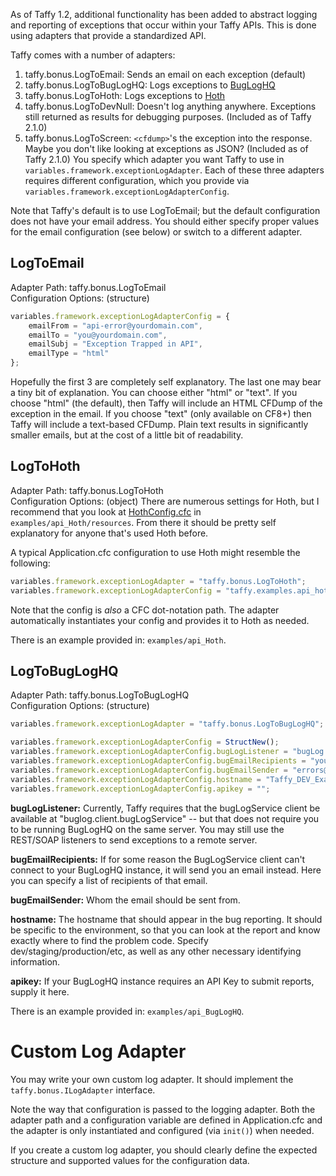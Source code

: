 As of Taffy 1.2, additional functionality has been added to abstract logging and reporting of exceptions that occur within your Taffy APIs. This is done using adapters that provide a standardized API.

Taffy comes with a number of adapters:

1. taffy.bonus.LogToEmail: Sends an email on each exception (default)
1. taffy.bonus.LogToBugLogHQ: Logs exceptions to [BugLogHQ](https://github.com/oarevalo/BugLogHQ)
1. taffy.bonus.LogToHoth: Logs exceptions to [Hoth](https://github.com/aarongreenlee/Hoth)
1. taffy.bonus.LogToDevNull: Doesn't log anything anywhere. Exceptions still returned as results for debugging purposes. (Included as of Taffy 2.1.0)
1. taffy.bonus.LogToScreen: `<cfdump>`'s the exception into the response. Maybe you don't like looking at exceptions as JSON? (Included as of Taffy 2.1.0)
You specify which adapter you want Taffy to use in `variables.framework.exceptionLogAdapter`. Each of these three adapters requires different configuration, which you provide via `variables.framework.exceptionLogAdapterConfig`.

Note that Taffy's default is to use LogToEmail; but the default configuration does not have your email address. You should either specify proper values for the email configuration (see below) or switch to a different adapter.

## LogToEmail

Adapter Path: taffy.bonus.LogToEmail<br/>
Configuration Options: (structure)

```javascript
variables.framework.exceptionLogAdapterConfig = {
	emailFrom = "api-error@yourdomain.com",
	emailTo = "you@yourdomain.com",
	emailSubj = "Exception Trapped in API",
	emailType = "html"
};
```

Hopefully the first 3 are completely self explanatory. The last one may bear a tiny bit of explanation. You can choose either "html" or "text". If you choose "html" (the default), then Taffy will include an HTML CFDump of the exception in the email. If you choose "text" (only available on CF8+) then Taffy will include a text-based CFDump. Plain text results in significantly smaller emails, but at the cost of a little bit of readability.

## LogToHoth

Adapter Path: taffy.bonus.LogToHoth<br/>
Configuration Options: (object) There are numerous settings for Hoth, but I recommend that you look at [HothConfig.cfc](https://github.com/atuttle/Taffy/blob/develop/examples/api_Hoth/resources/HothConfig.cfc) in `examples/api_Hoth/resources`. From there it should be pretty self explanatory for anyone that's used Hoth before.

A typical Application.cfc configuration to use Hoth might resemble the following:

```javascript
variables.framework.exceptionLogAdapter = "taffy.bonus.LogToHoth";
variables.framework.exceptionLogAdapterConfig = "taffy.examples.api_hoth.resources.HothConfig";
```

Note that the config is _also_ a CFC dot-notation path. The adapter automatically instantiates your config and provides it to Hoth as needed.

There is an example provided in: `examples/api_Hoth`.

## LogToBugLogHQ

Adapter Path: taffy.bonus.LogToBugLogHQ<br/>
Configuration Options: (structure)

```javascript
variables.framework.exceptionLogAdapter = "taffy.bonus.LogToBugLogHQ";

variables.framework.exceptionLogAdapterConfig = StructNew();
variables.framework.exceptionLogAdapterConfig.bugLogListener = "bugLog.listeners.bugLogListenerWS";
variables.framework.exceptionLogAdapterConfig.bugEmailRecipients = "you@yourdomain.com";
variables.framework.exceptionLogAdapterConfig.bugEmailSender = "errors@yourdomain.com";
variables.framework.exceptionLogAdapterConfig.hostname = "Taffy_DEV_Examples";
variables.framework.exceptionLogAdapterConfig.apikey = "";
```

**bugLogListener:** Currently, Taffy requires that the bugLogService client be available at "buglog.client.bugLogService" -- but that does not require you to be running BugLogHQ on the same server. You may still use the REST/SOAP listeners to send exceptions to a remote server.

**bugEmailRecipients:** If for some reason the BugLogService client can't connect to your BugLogHQ instance, it will send you an email instead. Here you can specify a list of recipients of that email.

**bugEmailSender:** Whom the email should be sent from.

**hostname:** The hostname that should appear in the bug reporting. It should be specific to the environment, so that you can look at the report and know exactly where to find the problem code. Specify dev/staging/production/etc, as well as any other necessary identifying information.

**apikey:** If your BugLogHQ instance requires an API Key to submit reports, supply it here.

There is an example provided in: `examples/api_BugLogHQ`.

# Custom Log Adapter

You may write your own custom log adapter. It should implement the `taffy.bonus.ILogAdapter` interface.

Note the way that configuration is passed to the logging adapter. Both the adapter path and a configuration variable are defined in Application.cfc and the adapter is only instantiated and configured (via `init()`) when needed.

If you create a custom log adapter, you should clearly define the expected structure and supported values for the configuration data.